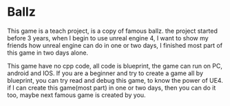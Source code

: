 # Ballz

This game is a teach project, is a copy of famous ballz. the project started before 3 years, when I begin to use unreal engine 4,
I want to show my friends how unreal engine can do in one or two days, I finished most part of this game in two days alone.


This game have no cpp code, all code is blueprint, the game can run on PC, android and IOS. If you are a beginner and try to create
 a game all by blueprint, you can try read and debug this game, to know the power of UE4. if I can create this game(most part) in one or two days,
 then you can do it too, maybe next famous game is created by you.
